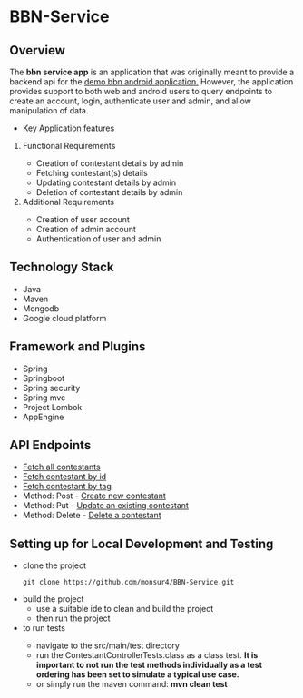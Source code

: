 <!DOCTYPE html>
<html lang="en">
<head>
    <meta charset="UTF-8">
</head>
<body>

<h1>BBN-Service</h1>
<h2>Overview</h2>
<p>The <strong>bbn service app</strong> is an application that was originally meant to provide a backend api for the <a href="https://github.com/monsur4/BBN"> demo
    bbn android application.</a> However, the application provides support to both web and android users to query endpoints to create an account, login,
    authenticate user and admin, and allow manipulation of data.</p>

<ul>
    <li>Key Application features</li>
</ul>

<ol>
    <li>Functional Requirements</li>
    <ul>
        <li>Creation of contestant details by admin</li>
        <li>Fetching contestant(s) details</li>
        <li>Updating contestant details by admin</li>
        <li>Deletion of contestant details by admin</li>
    </ul>
    <li>Additional Requirements</li>
    <ul>
        <li>Creation of user account</li>
        <li>Creation of admin account</li>
        <li>Authentication of user and admin</li>
    </ul>
</ol>

<h2>Technology Stack</h2>
<ul>
    <li>Java</li>
    <li>Maven</li>
    <li>Mongodb</li>
    <li>Google cloud platform</li>
</ul>

<h2>Framework and Plugins</h2>
<ul>
    <li>Spring</li>
    <li>Springboot</li>
    <li>Spring security</li>
    <li>Spring mvc</li>
    <li>Project Lombok</li>
    <li>AppEngine</li>
</ul>

<h2>API Endpoints</h2>
<ul>
    <li><a href="https://probable-analog-329407.oa.r.appspot.com/api/contestants">Fetch all contestants</a></li>
    <li><a href="https://probable-analog-329407.oa.r.appspot.com/api/contestants/id/6178126e651f976b9cfbcfa6">Fetch contestant by id</a></li>
    <li><a href="https://probable-analog-329407.oa.r.appspot.com/api/contestants/tag/nini">Fetch contestant by tag</a></li>
    <li>Method: Post - <a href="https://probable-analog-329407.oa.r.appspot.com/api/contestants">Create new contestant</a></li>
    <li>Method: Put - <a href="https://probable-analog-329407.oa.r.appspot.com/api/contestants/id/{id}">Update an existing contestant</a></li>
    <li>Method: Delete - <a href="https://probable-analog-329407.oa.r.appspot.com/api/contestants/id/{id}">Delete a contestant</a></li>
</ul>

<h2>Setting up for Local Development and Testing</h2>
<ul>
<li>clone the project</li>
    

    git clone https://github.com/monsur4/BBN-Service.git
   


<li>build the project
    <ul>
        <li>use a suitable ide to clean and build the project</li>
        <li>then run the project</li>
    </ul>
</li>
<li>to run tests</li>
    <ul>
        <li>navigate to the src/main/test directory</li>
        <li>run the ContestantControllerTests.class as a class test. <strong>It is important to not run the test methods individually as a test ordering has been set to simulate a typical use case.</strong></li>
        <li>or simply run the maven command: <strong>mvn clean test</strong></li>
    </ul>
</ul>
</div>

</body>
</html>
